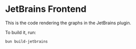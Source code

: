 # JetBrains Frontend

This is the code rendering the graphs in the JetBrains plugin.

To build it, run:

```shell
bun build-jetbrains
```
